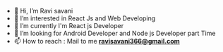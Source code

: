- 👋 Hi, I’m Ravi savani
- 👀 I’m interested in React Js and Web Developing 
- 🌱 I’m currently I'm React js Developer
- 💞️ I’m looking for Android Developer and Node js Developer part Time
- 📫 How to reach : Mail to me <b>ravisavani366@gmail.com </b>


